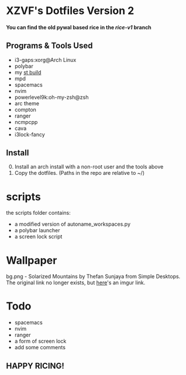 # XZVF's Dotfiles Version 2

#### You can find the old pywal based rice in the _rice-v1_ branch

## Programs & Tools Used
- i3-gaps:xorg@Arch Linux
- polybar
- my [st build](https://github.com/x-zvf/st)
- mpd
- spacemacs
- nvim
- powerlevel9k:oh-my-zsh@zsh
- arc theme
- compton
- ranger
- ncmpcpp
- cava
- i3lock-fancy

## Install
0. Install an arch install with a non-root user and the tools above
1. Copy the dotfiles. (Paths in the repo are relative to ~/)

# scripts
the scripts folder contains:
- a modified version of autoname_workspaces.py
- a polybar launcher
- a screen lock script

# Wallpaper
bg.png - Solarized Mountains by Thefan Sunjaya from Simple Desktops. The original link no longer exists, but [here](http://i.imgur.com/JKDsRHa.png)'s an imgur link.

# Todo
- spacemacs
- nvim
- ranger
- a form of screen lock
- add some comments

## HAPPY RICING!
